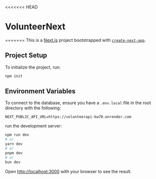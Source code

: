 <<<<<<< HEAD
# VolunteerNext
=======
This is a [Next.js](https://nextjs.org) project bootstrapped with [`create-next-app`](https://nextjs.org/docs/app/api-reference/cli/create-next-app).

## Project Setup

To initialize the project, run:
```bash
npm init
```

## Environment Variables

To connect to the database, ensure you have a `.env.local` file in the root directory with the following:
```
NEXT_PUBLIC_API_URL=https://volunteerapi-kw70.onrender.com
```

run the development server:

```bash
npm run dev
# or
yarn dev
# or
pnpm dev
# or
bun dev
```

Open [http://localhost:3000](http://localhost:3000) with your browser to see the result.
